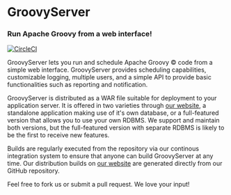 # GroovyServer
### Run Apache Groovy from a web interface!

[![CircleCI](https://circleci.com/gh/dustinkredmond/GroovyServer.svg?style=svg)](https://circleci.com/gh/dustinkredmond/GroovyServer)

GroovyServer lets you run and schedule Apache Groovy &copy; code from a simple web interface. GroovyServer provides scheduling capabilities, customizable logging, multiple users, and a simple API to provide basic functionalities such as reporting and notification.

GroovyServer is distributed as a WAR file suitable for deployment to your application server. It is offered in two varieties through [our website], a standalone application making use of it's own database, or a full-featured version that allows you to use your own RDBMS. We support and maintain both versions, but the full-featured version with separate RDBMS is likely to be the first to receive new features. 

Builds are regularly executed from the repository via our continous integration system to ensure that anyone can build GroovyServer at any time. Our distribution builds on [our website] are generated directly from our GitHub repository.

Feel free to fork us or submit a pull request. We love your input!

[our website]: https://www.gserve.org/

